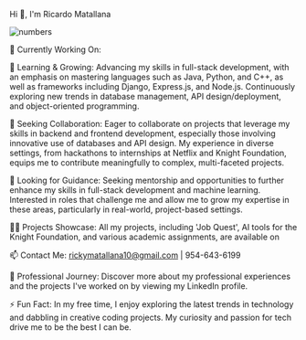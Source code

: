 Hi 👋, I'm Ricardo Matallana

  ![numbers](https://github.com/ricardoMatallana/ricardoMatallana/assets/164824520/b2b5f92e-539c-42c1-aee6-13764816c28e)


🔭 Currently Working On: 

🌱 Learning & Growing: Advancing my skills in full-stack development, with an emphasis on mastering languages such as Java, Python, and C++, as well as frameworks including Django, Express.js, and Node.js. Continuously exploring new trends in database management, API design/deployment, and object-oriented programming.

👯 Seeking Collaboration: Eager to collaborate on projects that leverage my skills in backend and frontend development, especially those involving innovative use of databases and API design. My experience in diverse settings, from hackathons to internships at Netflix and Knight Foundation, equips me to contribute meaningfully to complex, multi-faceted projects.

🤝 Looking for Guidance: Seeking mentorship and opportunities to further enhance my skills in full-stack development and machine learning. Interested in roles that challenge me and allow me to grow my expertise in these areas, particularly in real-world, project-based settings.

👨‍💻 Projects Showcase: All my projects, including 'Job Quest', AI tools for the Knight Foundation, and various academic assignments, are available on

📫 Contact Me: rickymatallana10@gmail.com | 954-643-6199

📄 Professional Journey: Discover more about my professional experiences and the projects I've worked on by viewing my LinkedIn profile.

⚡ Fun Fact: In my free time, I enjoy exploring the latest trends in technology and dabbling in creative coding projects. My curiosity and passion for tech drive me to be the best I can be.



